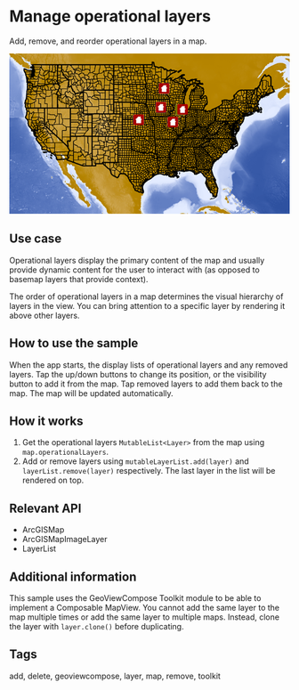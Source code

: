 # Manage operational layers

Add, remove, and reorder operational layers in a map.

![Image of manage operational layers](manage-operational-layers.png)

## Use case

Operational layers display the primary content of the map and usually provide dynamic content for the user to interact with (as opposed to basemap layers that provide context).

The order of operational layers in a map determines the visual hierarchy of layers in the view. You can bring attention to a specific layer by rendering it above other layers.

## How to use the sample

When the app starts, the display lists of operational layers and any removed layers. Tap the up/down buttons to change its position, or the visibility button to add it from the map. Tap removed layers to add them back to the map. The map will be updated automatically.

## How it works

1. Get the operational layers `MutableList<Layer>` from the map using `map.operationalLayers`.
2. Add or remove layers using `mutableLayerList.add(layer)` and `layerList.remove(layer)` respectively. The last layer in the list will be rendered on top.

## Relevant API

* ArcGISMap
* ArcGISMapImageLayer
* LayerList

## Additional information

This sample uses the GeoViewCompose Toolkit module to be able to implement a Composable MapView.
You cannot add the same layer to the map multiple times or add the same layer to multiple maps. Instead, clone the layer with `layer.clone()` before duplicating.

## Tags

add, delete, geoviewcompose, layer, map, remove, toolkit
